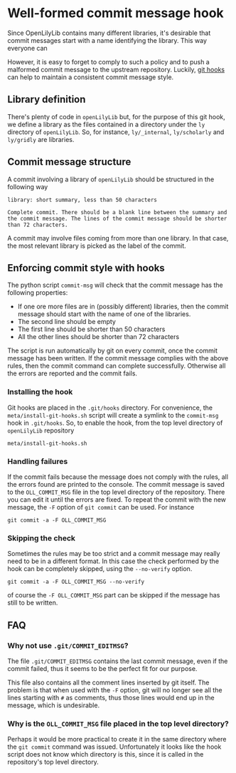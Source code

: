 # Well-formed commit message hook

Since OpenLilyLib contains many different libraries, it's desirable
that commit messages start with a name identifying the library. This
way everyone can

However, it is easy to forget to comply to such a policy and to push a
malformed commit message to the upstream repository. Luckily,
[git hooks](http://www.git-scm.com/book/en/v2/Customizing-Git-Git-Hooks)
can help to maintain a consistent commit message style.

## Library definition

There's plenty of code in `openLilyLib` but, for the purpose of this
git hook, we define a library as the files contained in a directory
under the `ly` directory of `openLilyLib`. So, for instance,
`ly/_internal`, `ly/scholarly` and `ly/gridly` are libraries.

## Commit message structure

A commit involving a library of `openLilyLib` should be structured in
the following way

```
library: short summary, less than 50 characters

Complete commit. There should be a blank line between the summary and
the commit message. The lines of the commit message should be shorter
than 72 characters.
```

A commit may involve files coming from more than one library. In that
case, the most relevant library is picked as the label of the commit.

## Enforcing commit style with hooks

The python script `commit-msg` will check that the commit message has
the following properties:

  - If one ore more files are in (possibly different) libraries, then
    the commit message should start with the name of one of the
    libraries.
  - The second line should be empty
  - The first line should be shorter than 50 characters
  - All the other lines should be shorter than 72 characters

The script is run automatically by git on every commit, once the commit
message has been written. If the commit message complies with the above
rules, then the commit command can complete successfully. Otherwise all
the errors are reported and the commit fails.

### Installing the hook

Git hooks are placed in the `.git/hooks` directory. For convenience, the
`meta/install-git-hooks.sh` script will create a symlink to the
`commit-msg` hook in `.git/hooks`. So, to enable the hook, from the top
level directory of `openLilyLib` repository

```
meta/install-git-hooks.sh
```

### Handling failures

If the commit fails because the message does not comply with the rules,
all the errors found are printed to the console. The commit message is
saved to the `OLL_COMMIT_MSG` file in the top level directory of the
repository. There you can edit it until the errors are fixed. To repeat
the commit with the new message, the `-F` option of `git commit` can be
used. For instance

```
git commit -a -F OLL_COMMIT_MSG
```

### Skipping the check

Sometimes the rules may be too strict and a commit message may really
need to be in a different format. In this case the check performed by
the hook can be completely skipped, using the `--no-verify` option.

```
git commit -a -F OLL_COMMIT_MSG --no-verify
```

of course the `-F OLL_COMMIT_MSG` part can be skipped if the message has
still to be written.



## FAQ

### Why not use `.git/COMMIT_EDITMSG`?

The file `.git/COMMIT_EDITMSG` contains the last commit message, even if
the commit failed, thus it seems to be the perfect fit for our purpose.

This file also contains all the comment lines inserted by git itself.
The problem is that when used with the `-F` option, git will no longer
see all the lines starting with `#` as comments, thus those lines would
end up in the message, which is undesirable.

### Why is the `OLL_COMMIT_MSG` file placed in the top level directory?

Perhaps it would be more practical to create it in the same directory
where the `git commit` command was issued. Unfortunately it looks like
the hook script does not know which directory is this, since it is
called in the repository's top level directory.
